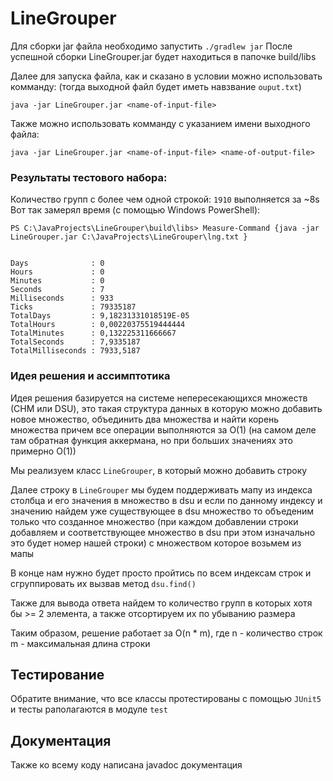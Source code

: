 # LineGrouper
Для сборки jar файла необходимо запустить `./gradlew jar`
После успешной сборки LineGrouper.jar будет находиться в папочке build/libs


Далее для запуска файла, как и сказано в условии можно 
использовать комманду: (тогда выходной файл будет иметь навзвание `ouput.txt`)


```java -jar LineGrouper.jar <name-of-input-file>```


Также можно использовать комманду с указанием имени выходного файла:


```java -jar LineGrouper.jar <name-of-input-file> <name-of-output-file>```

### Результаты тестового набора:
Количество групп с более чем одной строкой: `1910`
выполняется за ~8s
Вот так замерял время (c помощью Windows PowerShell):
```agsl
PS C:\JavaProjects\LineGrouper\build\libs> Measure-Command {java -jar LineGrouper.jar C:\JavaProjects\LineGrouper\lng.txt }


Days              : 0
Hours             : 0
Minutes           : 0
Seconds           : 7
Milliseconds      : 933
Ticks             : 79335187
TotalDays         : 9,18231331018519E-05
TotalHours        : 0,00220375519444444
TotalMinutes      : 0,132225311666667
TotalSeconds      : 7,9335187
TotalMilliseconds : 7933,5187
```

### Идея решения и ассимптотика
Идея решения базируется на системе непересекающихся множеств
(СНМ или DSU), это такая структура данных в которую 
можно добавить новое множество, объединить два множества
и найти корень множества причем все операции выполняются
за O(1) (на самом деле там обратная функция аккермана, но при
больших значениях это примерно O(1))

Мы реализуем класс `LineGrouper`, в который можно добавить строку

Далее строку в `LineGrouper` мы будем поддерживать мапу
из индекса столбца и его значения в множество в dsu
и если по данному индексу и значению найдем уже существующее
в dsu множество то объеденим только что созданное множество 
(при каждом добавлении строки добавляем и соответствующее множество в dsu
при этом изначально это будет номер нашей строки) 
с множеством которое возьмем из мапы

В конце нам нужно будет просто пройтись по всем индексам строк
и сгруппировать их вызвав метод `dsu.find()`

Также для вывода ответа найдем то количество групп в которых
хотя бы >= 2 элемента, а также отсортируем их по убыванию размера

Таким образом, решение работает за O(n * m), где n - количество строк
m - максимальная длина строки

## Тестирование
Обратите внимание, что все классы протестированы с помощью `JUnit5`
и тесты раполагаются в модуле `test`

## Документация
Также ко всему коду написана javadoc документация